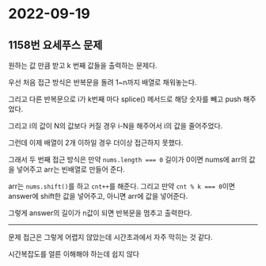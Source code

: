# 2022-09-19

## 1158번 요세푸스 문제

원하는 값 만큼 받고 k 번째 값들을 출력하는 문제다.

우선 처음 접근 방식은 반복문을 돌려 1~n까지 배열로 채워놓는다.

그리고 다른 반복문으로 i가 k번째 마다 splice() 메서드로 해당 숫자를 빼고 push 해주었다.

그리고 i의 값이 N의 값보다 커질 경우 i-N을 해주어서 i의 값을 줄어주었다.

그런데 이제 배열이 2개 이하일 경우 더이상 접근하지 못했다.

그래서 두 번째 접근 방식은 만약 `nums.length === 0` 길이가 0이면 nums에 arr의 값을 넣어주고 arr는 빈배열로 만들어 준다.

arr는 `nums.shift()`를 하고 `cnt++`를 해준다. 그리고 만약 `cnt % k === 0`이면 answer에 shift한 값을 넣어주고, 아니면 arr에 값을 넣어준다.

그렇게 answer의 길이가 n값이 되면 반복문을 멈추고 출력한다.

---

문제 접근은 그렇게 어렵지 않았는데 시간초과에서 자주 막히는 것 같다.

시간복잡도를 얼른 이해해야 하는데 쉽지 않다
